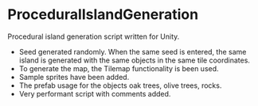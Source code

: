 # ProceduralIslandGeneration
Procedural island generation script written for Unity.
- Seed generated randomly. When the same seed is entered, the same island is generated with the same objects in the same tile coordinates.
- To generate the map, the Tilemap functionality is been used.
- Sample sprites have been added.
- The prefab usage for the objects oak trees, olive trees, rocks.
- Very performant script with comments added.




